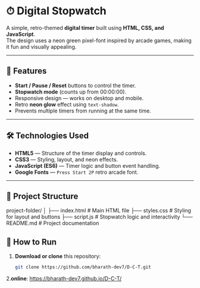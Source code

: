 # ⏱ Digital Stopwatch 

A simple, retro-themed **digital timer** built using **HTML, CSS, and JavaScript**.  
The design uses a neon green pixel-font inspired by arcade games, making it fun and visually appealing.

---

## 📌 Features
- **Start / Pause / Reset** buttons to control the timer.
- **Stopwatch mode** (counts up from 00:00:00).
- Responsive design — works on desktop and mobile.
- Retro **neon glow** effect using `text-shadow`.
- Prevents multiple timers from running at the same time.

---

## 🛠 Technologies Used
- **HTML5** — Structure of the timer display and controls.
- **CSS3** — Styling, layout, and neon effects.
- **JavaScript (ES6)** — Timer logic and button event handling.
- **Google Fonts** — `Press Start 2P` retro arcade font.

---

## 📂 Project Structure
project-folder/
│
├── index.html # Main HTML file
├── styles.css # Styling for layout and buttons
├── script.js # Stopwatch logic and interactivity
└── README.md # Project documentation


## 🚀 How to Run
1. **Download or clone** this repository:
   ```bash
   git clone https://github.com/bharath-dev7/D-C-T.git

2.**online**:
    https://bharath-dev7.github.io/D-C-T/